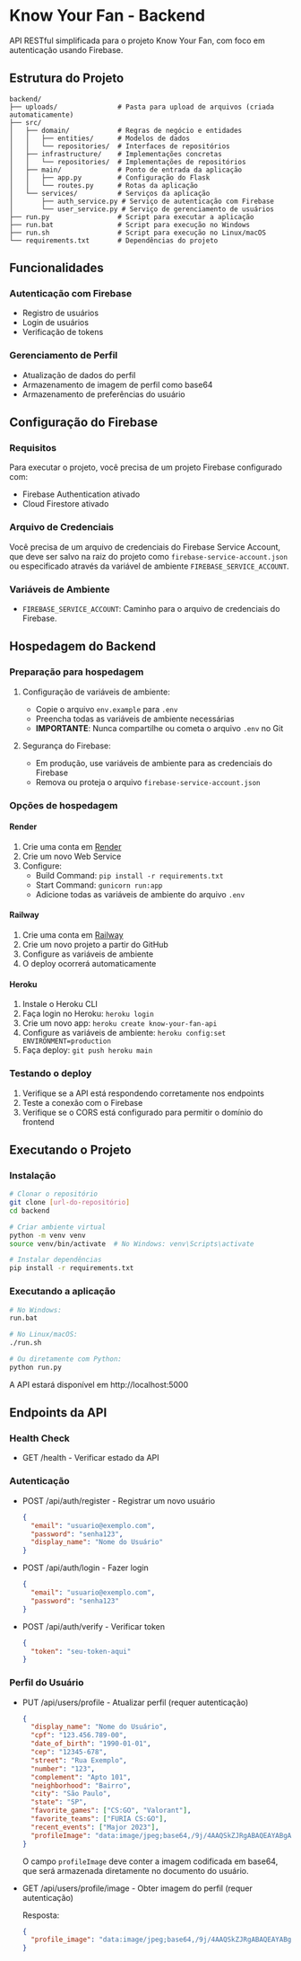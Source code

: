 # Know Your Fan - Backend

API RESTful simplificada para o projeto Know Your Fan, com foco em autenticação usando Firebase.

## Estrutura do Projeto

```
backend/
├── uploads/               # Pasta para upload de arquivos (criada automaticamente)
├── src/
│   ├── domain/            # Regras de negócio e entidades
│   │   ├── entities/      # Modelos de dados
│   │   └── repositories/  # Interfaces de repositórios
│   ├── infrastructure/    # Implementações concretas
│   │   └── repositories/  # Implementações de repositórios
│   ├── main/              # Ponto de entrada da aplicação
│   │   ├── app.py         # Configuração do Flask
│   │   └── routes.py      # Rotas da aplicação
│   └── services/          # Serviços da aplicação
│       ├── auth_service.py # Serviço de autenticação com Firebase
│       └── user_service.py # Serviço de gerenciamento de usuários
├── run.py                 # Script para executar a aplicação
├── run.bat                # Script para execução no Windows
├── run.sh                 # Script para execução no Linux/macOS
└── requirements.txt       # Dependências do projeto
```

## Funcionalidades

### Autenticação com Firebase
- Registro de usuários
- Login de usuários
- Verificação de tokens

### Gerenciamento de Perfil
- Atualização de dados do perfil
- Armazenamento de imagem de perfil como base64
- Armazenamento de preferências do usuário

## Configuração do Firebase

### Requisitos
Para executar o projeto, você precisa de um projeto Firebase configurado com:
- Firebase Authentication ativado
- Cloud Firestore ativado

### Arquivo de Credenciais
Você precisa de um arquivo de credenciais do Firebase Service Account, que deve ser salvo na raiz do projeto como `firebase-service-account.json` ou especificado através da variável de ambiente `FIREBASE_SERVICE_ACCOUNT`.

### Variáveis de Ambiente
- `FIREBASE_SERVICE_ACCOUNT`: Caminho para o arquivo de credenciais do Firebase.

## Hospedagem do Backend

### Preparação para hospedagem

1. Configuração de variáveis de ambiente:
   - Copie o arquivo `env.example` para `.env`
   - Preencha todas as variáveis de ambiente necessárias
   - **IMPORTANTE**: Nunca compartilhe ou cometa o arquivo `.env` no Git

2. Segurança do Firebase:
   - Em produção, use variáveis de ambiente para as credenciais do Firebase
   - Remova ou proteja o arquivo `firebase-service-account.json`

### Opções de hospedagem

#### Render

1. Crie uma conta em [Render](https://render.com)
2. Crie um novo Web Service
3. Configure:
   - Build Command: `pip install -r requirements.txt`
   - Start Command: `gunicorn run:app`
   - Adicione todas as variáveis de ambiente do arquivo `.env`

#### Railway

1. Crie uma conta em [Railway](https://railway.app)
2. Crie um novo projeto a partir do GitHub
3. Configure as variáveis de ambiente
4. O deploy ocorrerá automaticamente

#### Heroku

1. Instale o Heroku CLI
2. Faça login no Heroku: `heroku login`
3. Crie um novo app: `heroku create know-your-fan-api`
4. Configure as variáveis de ambiente: `heroku config:set ENVIRONMENT=production`
5. Faça deploy: `git push heroku main`

### Testando o deploy

1. Verifique se a API está respondendo corretamente nos endpoints
2. Teste a conexão com o Firebase
3. Verifique se o CORS está configurado para permitir o domínio do frontend

## Executando o Projeto

### Instalação

```bash
# Clonar o repositório
git clone [url-do-repositório]
cd backend

# Criar ambiente virtual
python -m venv venv
source venv/bin/activate  # No Windows: venv\Scripts\activate

# Instalar dependências
pip install -r requirements.txt
```

### Executando a aplicação

```bash
# No Windows:
run.bat

# No Linux/macOS:
./run.sh

# Ou diretamente com Python:
python run.py
```

A API estará disponível em http://localhost:5000

## Endpoints da API

### Health Check
- GET /health - Verificar estado da API

### Autenticação
- POST /api/auth/register - Registrar um novo usuário
  ```json
  {
    "email": "usuario@exemplo.com",
    "password": "senha123",
    "display_name": "Nome do Usuário"
  }
  ```

- POST /api/auth/login - Fazer login
  ```json
  {
    "email": "usuario@exemplo.com",
    "password": "senha123"
  }
  ```

- POST /api/auth/verify - Verificar token
  ```json
  {
    "token": "seu-token-aqui"
  }
  ```

### Perfil do Usuário
- PUT /api/users/profile - Atualizar perfil (requer autenticação)
  
  ```json
  {
    "display_name": "Nome do Usuário",
    "cpf": "123.456.789-00",
    "date_of_birth": "1990-01-01",
    "cep": "12345-678",
    "street": "Rua Exemplo",
    "number": "123",
    "complement": "Apto 101",
    "neighborhood": "Bairro",
    "city": "São Paulo",
    "state": "SP",
    "favorite_games": ["CS:GO", "Valorant"],
    "favorite_teams": ["FURIA CS:GO"],
    "recent_events": ["Major 2023"],
    "profileImage": "data:image/jpeg;base64,/9j/4AAQSkZJRgABAQEAYABgAAD/2wBDAAIBAQIBAQI..."
  }
  ```
  
  O campo `profileImage` deve conter a imagem codificada em base64, que será armazenada diretamente no documento do usuário.

- GET /api/users/profile/image - Obter imagem do perfil (requer autenticação)

  Resposta:
  ```json
  {
    "profile_image": "data:image/jpeg;base64,/9j/4AAQSkZJRgABAQEAYABgAAD/2wBDAAIBAQIBAQI..."
  }
  ``` 